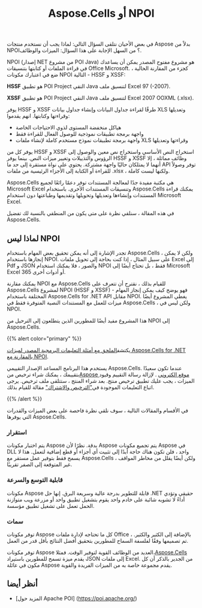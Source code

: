 ﻿---
title: Aspose.Cells أو NPOI
linktitle: لماذا ليس NPOI
description: نفذ عددًا كبيرًا من المهام باستخدام ملفات Excel بشكل أسرع وأكثر ملاءمة من NPOI باستخدام C#
type: docs
weight: 40
url: /ar/net/why-not-npoi
---
في بعض الأحيان نتلقى السؤال التالي: لماذا يجب أن نستخدم منتجات Aspose بدلاً من NPOI؟ من السهل الإجابة على هذا السؤال: الميزات والوظائف.

NPOI (إصدار NET من مشروع POI Java) هو مشروع مفتوح المصدر يمكن أن يساعدك في قراءة الملفات أو كتابتها بتنسيقات Office Microsoft. كجزء من المقارنة الحالية ، ضع في اعتبارك مكونات NPOI التالية - HSSF و XSSF:

**HSSF** هو تطبيق POI Project النقي Java لتنسيق ملف Excel 97 (-2007).

**XSSF** هو تطبيق POI Project النقي Java لتنسيق ملف Excel 2007 OOXML (.xlsx).

يوفر HSSF و XSSF طرقًا لقراءة جداول البيانات وإنشاء جداول بيانات XLS وتعديلها وقراءتها وكتابتها. انهم يقدموا:

- هياكل منخفضة المستوى لذوي الاحتياجات الخاصة
- واجهة برمجة تطبيقات نموذجية للوصول الفعال للقراءة فقط
- واجهة برمجة تطبيقات نموذج مستخدم كاملة لإنشاء ملفات XLS وقراءتها وتعديلها

يوفر كل من HSSF و XSSF استخراج النص الأساسي واستخراج نص معين والوصول إلى الرؤوس والتذييلات وتغيير ميزات النص. بينما يوفر HSSF و XSSF وظائف مماثلة ، إلا أنهما لا يمتلكان حاليًا واجهة مشتركة. يحتوي على نواة مستقرة إلى حد ما API توفر وصولاً للقراءة أو الكتابة إلى الأجزاء الرئيسية من ملفات .xlsx ، ولكنها ليست كاملة.

Aspose.Cells هي مكتبة مفيدة جدًا لمعالجة المستندات توفر دعمًا رائعًا لجميع Microsoft Excel وتنسيقات المستندات الأخرى. باستخدام Aspose.Cells يمكنك قراءة المستندات وإنشاءها وتعديلها وتحويلها وتقديمها وطباعتها دون استخدام Microsoft Excel.

في هذه المقالة ، سنلقي نظرة على متى يكون من المنطقي بالنسبة لك تفضيل Aspose.Cells.

## لماذا ليس NPOI

تجدر الإشارة إلى أنه يمكن تحقيق بعض المهام باستخدام Aspose.Cells ، ولكن لا يمكن إنجازها باستخدام NPOI. على سبيل المثال ، إذا كنت بحاجة إلى تحويل ملفات Excel إلى Pdf و JSON والصور ، فلا يمكنك استخدام NPOI فقط ، بل تحتاج أيضًا إلى Microsoft Excel 365 أو أدوات أخرى.

يمكنك مقارنة NPOI مع Aspose.Cells للقيام بذلك ، نقترح أن تتعرف على Aspose.Cells لمشروع NPOI (HSSF و XSSF) - فهو يوضح كيف يمكن إنجاز المهام المختلفة باستخدام Aspose.Cells for .NET API مقابل NPOI. يغطي المشروع أيضًا ميزات للعمل مع المستندات النصية المتوفرة فقط في Aspose.Cells ، ولكن ليس في NPOI.

هذا المشروع مفيد أيضًا للمطورين الذين يتطلعون إلى الترحيل من NPOI إلى Aspose.Cells.

{{% alert color="primary" %}}

 يكتشف[الملحق مع أمثلة التعليمات البرمجية المصدر لميزات Aspose.Cells for .NET بالمقارنة مع NPOI](https://github.com/aspose-cells/Aspose.Cells-for-.NET/tree/master/Plugins/NPOI).

يستخدم هذا البرنامج المساعد الإصدار التقييمي Aspose.Cells. عندما تكون سعيدًا بتقييمك ، يمكنك شراء ترخيص من[Aspose موقع الكتروني](https://purchase.aspose.com/buy) . لإزالة رسالة التقييم وقيود الميزات ، يجب عليك تطبيق ترخيص منتج. بعد شراء المنتج ، ستتلقى ملف ترخيص. يرجى اتباع التعليمات الموجودة في["الترخيص والاشتراك"](/cells/ar/net/licensing/) مقالة للقيام بذلك.

{{% /alert %}}

في الأقسام والمقالات التالية ، سوف نلقي نظرة فاحصة على بعض الميزات والقدرات التي يوفرها Aspose.Cells.

### استقرار

يتم اختبار مكونات Aspose بدقة. نظرًا لأن Aspose يتم تجميع مكونات Aspose في DLL واحد ، فلن تكون هناك حاجة أبدًا إلى تثبيت أي أجزاء أو قطع إضافية لتعمل. هذا لا يسمح فقط بتوفير عمل مستقر مع Aspose.Cells ، ولكن أيضًا يقلل من مخاطر المواقف غير المتوقعة إلى الصفر تقريبًا.

### قابلية التوسع والسرعة

مكونات Aspose قابلة للتطوير بدرجة عالية وسريعة البرق. إنها حل .NET حقيقي وتؤدي أداءً لا تشوبه شائبة على خادم واحد يقوم بتشغيل تطبيق واحد أو مزرعة ويب متوازنة الحمل تعمل على تشغيل تطبيق مؤسسة.

### سمات

توفر مكونات Aspose كل ما تحتاجه لإدارة ملفات Office ، بالإضافة إلى الكثير والكثير. تم تصميمها وفقًا لفلسفة السماح للمطورين بتحقيق أفضل النتائج بأقل قدر من العمل.

 توفر مكونات Aspose العديد من الوظائف القوية لتوفير الوقت. فمثلا،[Aspose.Cells](https://products.aspose.com/cells/net/) يقدم ميزة تسمح للمطورين باستيراد JSON إلى ملفات Excel. من الجدير بالذكر أن كل مكون في عائلة Aspose يقدم مجموعة خاصة به من الميزات الفريدة والقوية.

## أنظر أيضا

* [المزيد حول Apache POI] (https://poi.apache.org/)

